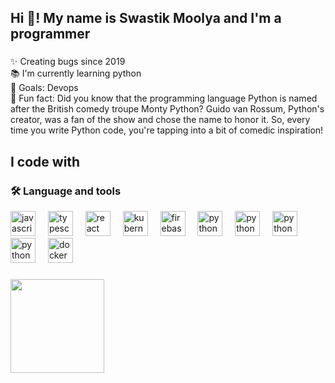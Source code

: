 
<h2 align="left">Hi 👋! My name is Swastik Moolya and I'm a programmer</h2>

###

<p align="left">✨ Creating bugs since 2019<br>📚 I'm currently learning python<br>🎯 Goals: Devops<br>🎲 Fun fact: Did you know that the programming language Python is named after the British comedy troupe Monty Python? Guido van Rossum, Python's creator, was a fan of the show and chose the name to honor it. So, every time you write Python code, you're tapping into a bit of comedic inspiration!</p>

###

<h2 align="left">I code with</h2>

###


###

<h3 align="left">🛠 Language and tools</h3>


<div align="left">
  <img src="https://cdn.jsdelivr.net/gh/devicons/devicon/icons/javascript/javascript-original.svg" height="40" alt="javascript logo"  />
  <img width="12" />
  <img src="https://cdn.jsdelivr.net/gh/devicons/devicon/icons/typescript/typescript-original.svg" height="40" alt="typescript logo"  />
  <img width="12" />
  <img src="https://www.pngitem.com/pimgs/m/31-312155_c-programming-language-logo-hd-png-download.png" height="40" alt="react logo"  />
  <img width="12" />
  <img src="https://external-content.duckduckgo.com/iu/?u=https%3A%2F%2Fbrandlogos.net%2Fwp-content%2Fuploads%2F2021%2F11%2Fjava-logo.png&f=1&nofb=1&ipt=bc189007536b940c97b28727b0be30ac8f1caf88bfc0bbd91c6f97eeaf610632&ipo=images" height="40" alt="kubernetes logo"  />
  <img width="12" />
  <img src="https://cdn.jsdelivr.net/gh/devicons/devicon/icons/firebase/firebase-plain-wordmark.svg" height="40" alt="firebase logo"  />
  <img width="12" />
  <img src="https://pluspng.com/img-png/python-logo-png-open-2000.png" height="40" alt="python logo"  />
  <img width="12" />
 <img src="https://external-content.duckduckgo.com/iu/?u=https%3A%2F%2Ftse1.mm.bing.net%2Fth%3Fid%3DOIP.msJ5-X_TC957GXCRltCiPAHaHa%26pid%3DApi&f=1&ipt=3c8ddb6b21891fb0f4066f8763c72c3df88541c164c46dbfbc8e0bf26a5570a9&ipo=images" height="40" alt="python logo"  />
 <img width="12" />
 <img src="https://external-content.duckduckgo.com/iu/?u=https%3A%2F%2Ftse2.mm.bing.net%2Fth%3Fid%3DOIP.knt4jZIR6HmZVpzxlgWnswHaHa%26pid%3DApi&f=1&ipt=e87a90efdd043477276cd641f561e8ab9835e9a7df06a9712fd6f070cbb2b8bb&ipo=images" height="40" alt="python logo"  />
  <img width="12" />
  <img src="https://external-content.duckduckgo.com/iu/?u=https%3A%2F%2Ftse1.mm.bing.net%2Fth%3Fid%3DOIP.l_5RrXvfEAXihZJw0ynvcQHaIk%26pid%3DApi&f=1&ipt=f8b9ca24a19e557441fe6b2727e760aba881cc65761170e365b35bbe96e7fdf1&ipo=images" height="40" alt="python logo"  />
  <img width="12" />
  
  <img src="https://cdn.jsdelivr.net/gh/devicons/devicon/icons/docker/docker-plain-wordmark.svg" height="40" alt="docker logo"  />

</div>

###
###

<img align="right top" height="150" src="https://external-content.duckduckgo.com/iu/?u=https%3A%2F%2Fmedia1.tenor.com%2Fimages%2Fcd37fa49c983ac905df0016fd5b6a2ee%2Ftenor.gif%3Fitemid%3D13165216&f=1&nofb=1&ipt=0353193cb6dd62f2c858d9dbb19eac668abb7b0abead5bc9e3978d4421226d56&ipo=images"  />

###





